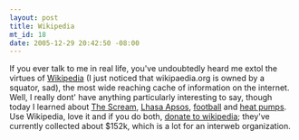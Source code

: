 ```yaml
--- 
layout: post
title: Wikipedia
mt_id: 18
date: 2005-12-29 20:42:50 -08:00
---
```

If you ever talk to me in real life, you've undoubtedly heard me extol the virtues of <a href="http://en.wikipedia.org">Wikipedia</a> (I just noticed that wikipaedia.org is owned by a squator, sad), the most wide reaching cache of information on the internet.  Well, I really dont' have anything particularly interesting to say, though today I learned about <a href="http://en.wikipedia.org/wiki/The_Scream">The Scream</a>, <a href="http://en.wikipedia.org/wiki/Lhasa_Apso">Lhasa Apsos</a>, <a href="http://en.wikipedia.org/wiki/American_football">football</a> and <a href="http://en.wikipedia.org/wiki/Heat_pump">heat pumps</a>.  Use Wikipedia, love it and if you do both, <a href="http://wikimediafoundation.org/wiki/Wikimedia_needs_your_help">donate to wikipedia</a>; they've currently collected about $152k, which is a lot for an interweb organization.
